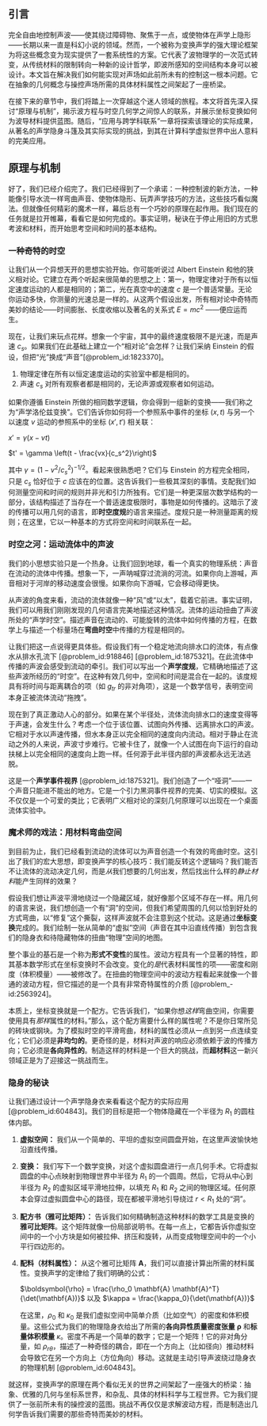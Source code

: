 ## 引言
完全自由地控制声波——使其绕过障碍物、聚焦于一点，或使物体在声学上隐形——长期以来一直是科幻小说的领域。然而，一个被称为变换声学的强大理论框架为将这些概念变为现实提供了一套系统性的方案。它代表了波物理学的一次范式转变，从传统材料的限制转向一种新的设计哲学，即波所感知的空间结构本身可以被设计。本文旨在解决我们如何能实现对声场如此前所未有的控制这一根本问题。它在抽象的几何概念与操控声场所需的具体材料属性之间架起了一座桥梁。

在接下来的章节中，我们将踏上一次穿越这个迷人领域的旅程。本文将首先深入探讨“原理与机制”，揭示波方程与时空几何学之间惊人的联系，并展示坐标变换如何为波导材料提供蓝图。随后，“应用与跨学科联系”一章将探索该理论的实际成果，从著名的声学隐身斗篷及其实际实现的挑战，到其在计算科学虚拟世界中出人意料的完美应用。

## 原理与机制

好了，我们已经介绍完了。我们已经得到了一个承诺：一种控制波的新方法，一种能像引导水流一样弯曲声音、使物体隐形、玩弄声学技巧的方法，这些技巧看似魔法。但就像任何精彩的魔术一样，幕后总有一个巧妙的原理在起作用。我们现在的任务就是拉开帷幕，看看它是如何完成的。事实证明，秘诀在于停止用旧的方式思考波和材料，而开始思考空间和时间的基本结构。

### 一种奇特的时空

让我们从一个异想天开的思想实验开始。你可能听说过 Albert Einstein 和他的狭义相对论。它建立在两个听起来很简单的思想之上：第一，物理定律对于所有以恒定速度运动的人都是相同的；第二，光在真空中的速度 $c$ 是一个普适常量。无论你运动多快，你测量的光速总是一样的。从这两个假设出发，所有相对论中奇特而美妙的结论——时间膨胀、长度收缩以及著名的关系式 $E=mc^2$ ——便应运而生。

现在，让我们来玩点花样。想象一个宇宙，其中的最终速度极限不是光速，而是声速 $c_s$。如果我们在此基础上建立一个“相对论”会怎样？让我们采纳 Einstein 的假设，但把“光”换成“声音”[@problem_id:1823370]。

1.  物理定律在所有以恒定速度运动的实验室中都是相同的。
2.  声速 $c_s$ 对所有观察者都是相同的，无论声源或观察者如何运动。

如果你遵循 Einstein 所做的相同数学逻辑，你会得到一组新的变换——我们称之为“声学洛伦兹变换”。它们告诉你如何将一个参照系中事件的坐标 $(x, t)$ 与另一个以速度 $v$ 运动的参照系中的坐标 $(x', t')$ 相关联：

$x' = \gamma (x - vt)$

$t' = \gamma \left(t - \frac{vx}{c_s^2}\right)$

其中 $\gamma = (1 - v^2/c_s^2)^{-1/2}$。看起来很熟悉吧？它们与 Einstein 的方程完全相同，只是 $c_s$ 恰好位于 $c$ 应该在的位置。这告诉我们一些极其深刻的事情。支配我们如何测量空间和时间的规则并非光和引力所独有。它们是一种更深层次数学结构的一部分，该结构描述了当存在一个普适速度极限时，事物是如何传播的。这暗示了波的传播可以用几何的语言，即**时空度规**的语言来描述。度规只是一种测量距离的规则；在这里，它以一种基本的方式将空间和时间联系在一起。

### 时空之河：运动流体中的声波

我们的小思想实验只是一个热身。让我们回到地球，看一个真实的物理系统：声音在流动的流体中传播。想象一下，一声呐喊穿过流淌的河流。如果你向上游喊，声音相对于河岸的移动速度会很慢。如果你向下游喊，它会移动得更快。

从声波的角度来看，流动的流体就像一种“风”或“以太”，载着它前进。事实证明，我们可以用我们刚刚发现的几何语言完美地描述这种情况。流体的运动扭曲了声波所处的“声学时空”。描述声音在流动的、可能旋转的流体中如何传播的方程，在数学上与描述一个标量场在**弯曲时空**中传播的方程是相同的。

让我们把这一点说得更具体些。假设我们有一个稳定地流向排水口的流体，有点像水从排水孔流下 [@problem_id:918846] [@problem_id:1875321]。在此流体中传播的声波会感受到流动的牵引。我们可以写出一个**声学度规**，它精确地描述了这些声波所经历的“时空”。在这种有效几何中，空间和时间是混合在一起的。该度规具有将时间与距离耦合的项（如 $g_{tr}$ 的非对角项），这是一个数学信号，表明空间本身正被流体流动“拖拽”。

现在到了真正激动人心的部分。如果在某个半径处，流体流向排水口的速度变得等于声速，会发生什么？考虑一个位于该位置、试图向外传播、远离排水口的声波。它相对于水以声速传播，但水本身正以完全相同的速度向内流动。相对于静止在流动之外的人来说，声波寸步难行。它被卡住了，就像一个人试图在向下运行的自动扶梯上以完全相同的速度向上跑一样。任何源于此半径内部的声波都永远无法逃脱。

这是一个**声学事件视界** [@problem_id:1875321]。我们创造了一个“哑洞”——一个声音只能进不能出的地方。它是一个引力黑洞事件视界的完美、切实的模拟。这不仅仅是一个可爱的类比；它表明广义相对论的深刻几何原理可以出现在一个桌面流体实验中。

### 魔术师的戏法：用材料弯曲空间

到目前为止，我们已经看到流动的流体可以为声音创造一个有效的弯曲时空。这引出了我们的宏大思想，即变换声学的核心技巧：我们能反转这个逻辑吗？我们能否不让流体的流动决定几何，而是*从*我们想要的几何出发，然后找出什么样的*静止材料*能产生同样的效果？

假设我们想让声波平滑地绕过一个隐藏区域，就好像那个区域不存在一样。用几何的语言来说，我们想创造一个有“洞”的空间，但我们希望周围的几何以恰到好处的方式弯曲，以“修复”这个撕裂，这样声波就不会注意到这个扰动。这是通过**坐标变换**完成的。我们绘制一张从简单的“虚拟”空间（声音在其中沿直线传播）到包含我们的隐身衣和待隐藏物体的扭曲“物理”空间的地图。

整个事业的基石是一个称为**形式不变性**的属性。波动方程具有一个显著的特性，即其基本数学形式在坐标变换时不会改变。变化的*是*代表材料属性的项——密度和刚度（体积模量）——被修改了。在扭曲的物理空间中的波动方程看起来就像一个普通的波动方程，但它描述的是一个具有非常奇特属性的介质 [@problem_-id:2563924]。

本质上，坐标变换就是一个配方。它告诉我们，“如果你想*这样*弯曲空间，你需要使用具有*那样*属性的材料。”那么，这个配方需要什么样的属性呢？不是你日常所见的砖块或钢块。为了模拟时空的平滑弯曲，材料的属性必须从一点到另一点连续变化；它们必须是**非均匀的**。更奇怪的是，材料对声波的响应必须依赖于波的传播方向；它必须是**各向异性的**。制造这样的材料是一个巨大的挑战，而**超材料**这一新兴领域正是为了迎接这一挑战而生。

### 隐身的秘诀

让我们通过设计一个声学隐身衣来看看这个配方的实际应用 [@problem_id:604843]。我们的目标是把一个物体隐藏在一个半径为 $R_1$ 的圆柱体内部。

1.  **虚拟空间：** 我们从一个简单的、平坦的虚拟空间圆盘开始，在这里声波愉快地沿直线传播。

2.  **变换：** 我们写下一个数学变换，对这个虚拟圆盘进行一点几何手术。它将虚拟圆盘的中心点映射到物理世界中半径为 $R_1$ 的一个圆周。然后，它将从中心到半径为 $R_2$ 的虚拟区域平滑地拉伸，以填充 $R_1$ 和 $R_2$ 之间的物理区域。任何原本会穿过虚拟圆盘中心的路径，现在都被平滑地引导绕过 $r \lt R_1$ 处的“洞”。

3.  **配方书（雅可比矩阵）：** 告诉我们如何精确制造这种材料的数学工具是变换的**雅可比矩阵**。这个矩阵就像一份局部说明书。在每一点上，它都告诉你虚拟空间中的一个小方块是如何被拉伸、挤压和旋转，从而变成物理空间中的一个小平行四边形的。

4.  **配料（材料属性）：** 从这个雅可比矩阵 $\mathbf{A}$，我们可以直接计算出所需的材料属性。变换声学的定律给了我们明确的公式：
    
    $\boldsymbol{\rho} = \frac{\rho_0 \mathbf{A} \mathbf{A}^T}{\det(\mathbf{A})}$ 以及 $\kappa = \frac{\kappa_0}{\det(\mathbf{A})}$
    
    在这里，$\rho_0$ 和 $\kappa_0$ 是我们虚拟空间中简单介质（比如空气）的密度和体积模量。这些公式为我们的物理隐身衣给出了所需的**各向异性质量密度张量** $\boldsymbol{\rho}$ 和**标量体积模量** $\kappa$。密度不再是一个简单的数字；它是一个矩阵！它的非对角分量，如 $\rho_{r\theta}$，描述了一种奇怪的耦合，即在一个方向上（比如径向）推动材料会导致它在另一个方向上（方位角向）移动。这就是主动引导声波绕过隐身衣的物理机制 [@problem_id:604843]。

就这样，变换声学的原理在两个看似无关的世界之间架起了一座强大的桥梁：抽象、优雅的几何与坐标系世界，和杂乱、具体的材料科学与工程世界。它为我们提供了一张前所未有的操控波的蓝图。挑战不再仅仅是求解波动方程，而是制造出几何学告诉我们需要的那些奇特而美妙的材料。

